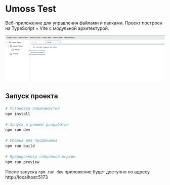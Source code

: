 # Umoss Test

Веб-приложение для управления файлами и папками.
Проект построен на TypeScript + Vite с модульной архитектурой.

![Скриншот приложения](public/1.PNG)

## Запуск проекта

```bash
# Установка зависимостей
npm install

# Запуск в режиме разработки
npm run dev

# Сборка для продакшена
npm run build

# Предпросмотр собранной версии
npm run preview
```

После запуска `npm run dev` приложение будет доступно по адресу http://localhost:5173
